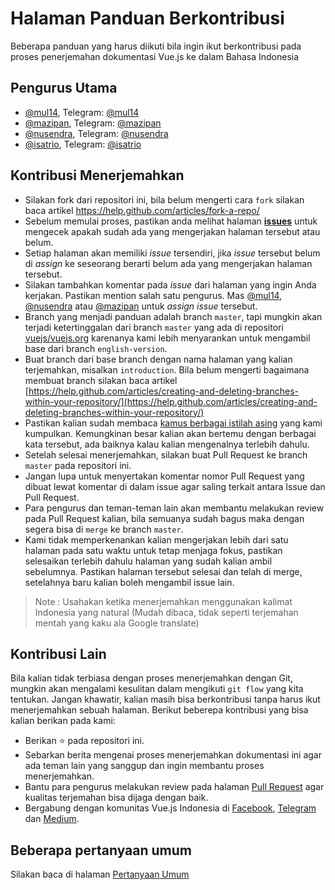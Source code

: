 # Halaman Panduan Berkontribusi

Beberapa panduan yang harus diikuti bila ingin ikut berkontribusi pada proses penerjemahan dokumentasi Vue.js ke dalam Bahasa Indonesia

## Pengurus Utama

+ [@mul14](https://github.com/mul14), Telegram: [@mul14](https://t.me/@mul14)
+ [@mazipan](https://github.com/mazipan), Telegram: [@mazipan](https://t.me/@mazipan)
+ [@nusendra](https://github.com/nusendra), Telegram: [@nusendra](https://t.me/@nusendra)
+ [@isatrio](https://github.com/isatrio), Telegram: [@isatrio](https://t.me/@isatrio)

## Kontribusi Menerjemahkan

+ Silakan fork dari repositori ini, bila belum mengerti cara `fork` silakan baca artikel https://help.github.com/articles/fork-a-repo/
+ Sebelum memulai proses, pastikan anda melihat halaman **[issues](https://github.com/vuejs-id/docs/issues)** untuk mengecek apakah sudah ada yang mengerjakan halaman tersebut atau belum.
+ Setiap halaman akan memiliki *issue* tersendiri, jika *issue* tersebut belum di *assign* ke seseorang berarti belum ada yang mengerjakan halaman tersebut.
+ Silakan tambahkan komentar pada *issue* dari halaman yang ingin Anda kerjakan. Pastikan mention salah satu pengurus. Mas [@mul14](https://github.com/mul14), [@nusendra](https://github.com/nusendra) atau [@mazipan](https://github.com/mazipan) untuk *assign* *issue* tersebut.
+ Branch yang menjadi panduan adalah branch `master`, tapi mungkin akan terjadi ketertinggalan dari branch `master` yang ada di repositori [vuejs/vuejs.org](https://github.com/vuejs/vuejs.org) karenanya kami lebih menyarankan untuk mengambil base dari branch `english-version`.
+ Buat branch dari base branch dengan nama halaman yang kalian terjemahkan, misalkan `introduction`. Bila belum mengerti bagaimana membuat branch silakan baca artikel [https://help.github.com/articles/creating-and-deleting-branches-within-your-repository/](https://help.github.com/articles/creating-and-deleting-branches-within-your-repository/)
+ Pastikan kalian sudah membaca [kamus berbagai istilah asing](GLOSARIUM.md) yang kami kumpulkan. Kemungkinan besar kalian akan bertemu dengan berbagai kata tersebut, ada baiknya kalau kalian mengenalnya terlebih dahulu.
+ Setelah selesai menerjemahkan, silakan buat Pull Request ke branch `master` pada repositori ini.
+ Jangan lupa untuk menyertakan komentar nomor Pull Request yang dibuat lewat komentar di dalam issue agar saling terkait antara Issue dan Pull Request.
+ Para pengurus dan teman-teman lain akan membantu melakukan review pada Pull Request kalian, bila semuanya sudah bagus maka dengan segera bisa di `merge` ke branch `master`.
+ Kami tidak memperkenankan kalian mengerjakan lebih dari satu halaman pada satu waktu untuk tetap menjaga fokus, pastikan selesaikan terlebih dahulu halaman yang sudah kalian ambil sebelumnya. Pastikan halaman tersebut selesai dan telah di merge, setelahnya baru kalian boleh mengambil issue lain.

> Note : Usahakan ketika menerjemahkan menggunakan kalimat Indonesia yang natural (Mudah dibaca, tidak seperti terjemahan mentah yang kaku ala Google translate)

## Kontribusi Lain

Bila kalian tidak terbiasa dengan proses menerjemahkan dengan Git, mungkin akan mengalami kesulitan dalam mengikuti `git flow` yang kita tentukan. Jangan khawatir, kalian masih bisa berkontribusi tanpa harus ikut menerjemahkan sebuah halaman. Berikut beberepa kontribusi yang bisa kalian berikan pada kami:

+ Berikan ⭐️ pada repositori ini.
+ Sebarkan berita mengenai proses menerjemahkan dokumentasi ini agar ada teman lain yang sanggup dan ingin membantu proses menerjemahkan.
+ Bantu para pengurus melakukan review pada halaman [Pull Request](https://github.com/vuejs-id/docs/pulls) agar kualitas terjemahan bisa dijaga dengan baik.
+ Bergabung dengan komunitas Vue.js Indonesia di [Facebook](https://www.facebook.com/groups/1675298779418239/), [Telegram](https://t.me/vuejsid) dan [Medium](https://medium.com/vuejs-id).

## Beberapa pertanyaan umum

Silakan baca di halaman [Pertanyaan Umum](FAQ.md)
